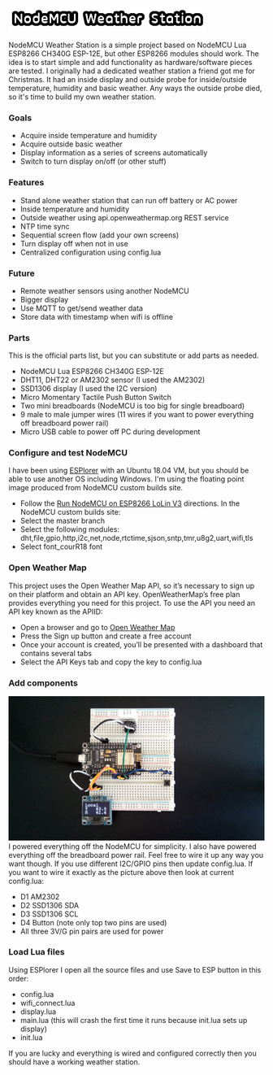 ![Title](images/title.png)

NodeMCU Weather Station is a simple project based on NodeMCU Lua ESP8266 CH340G
ESP-12E, but other ESP8266 modules should work. The idea is to start simple and add
functionality as hardware/software pieces are tested. I originally had a dedicated
weather station a friend got me for Christmas. It had an inside display and outside
probe for inside/outside temperature, humidity and basic weather. Any ways the outside
probe died, so it's time to build my own weather station.

### Goals
* Acquire inside temperature and humidity
* Acquire outside basic weather
* Display information as a series of screens automatically
* Switch to turn display on/off (or other stuff)

### Features
* Stand alone weather station that can run off battery or AC power
* Inside temperature and humidity
* Outside weather using api.openweathermap.org REST service
* NTP time sync
* Sequential screen flow (add your own screens)
* Turn display off when not in use
* Centralized configuration using config.lua

### Future
* Remote weather sensors using another NodeMCU
* Bigger display
* Use MQTT to get/send weather data
* Store data with timestamp when wifi is offline

### Parts
This is the official parts list, but you can substitute or add parts as needed.
* NodeMCU Lua ESP8266 CH340G ESP-12E
* DHT11, DHT22 or AM2302 sensor (I used the AM2302)
* SSD1306 display (I used the I2C version)
* Micro Momentary Tactile Push Button Switch
* Two mini breadboards (NodeMCU is too big for single breadboard)
* 9 male to male jumper wires (11 wires if you want to power everything off breadboard power rail) 
* Micro USB cable to power off PC during development

### Configure and test NodeMCU
I have been using [ESPlorer](https://esp8266.ru/esplorer) with an Ubuntu 18.04 VM,
but you should be able to use another OS including Windows. I'm using the floating
point image produced from NodeMCU custom builds site.
* Follow the [Run NodeMCU on ESP8266 LoLin V3](https://github.com/sgjava/nodemcu-lolin)
directions. In the NodeMCU custom builds site:
* Select the master branch
* Select the following modules: dht,file,gpio,http,i2c,net,node,rtctime,sjson,sntp,tmr,u8g2,uart,wifi,tls
* Select font_courR18 font

### Open Weather Map
This project uses the Open Weather Map API, so it’s necessary to sign up on
their platform and obtain an API key. OpenWeatherMap’s free plan provides
everything you need for this project. To use the API you need an API key
known as the APIID:
* Open a browser and go to [Open Weather Map](https://openweathermap.org)
* Press the Sign up button and create a free account
* Once your account is created, you’ll be presented with a dashboard that contains several tabs
* Select the API Keys tab and copy the key to config.lua

### Add components
[![Wired](images/wired.png)](https://youtu.be/fkJwU8Bs6V0)
I powered everything off the NodeMCU for simplicity. I also have powered
everything off the breadboard power rail. Feel free to wire it up any way
you want though. If you use different I2C/GPIO pins then update config.lua. If
you want to wire it exactly as the picture above then look at current
config.lua:
* D1 AM2302
* D2 SSD1306 SDA
* D3 SSD1306 SCL
* D4 Button (note only top two pins are used)
* All three 3V/G pin pairs are used for power

### Load Lua files
Using ESPlorer I open all the source files and use Save to ESP button in this order:

* config.lua
* wifi_connect.lua
* display.lua
* main.lua (this will crash the first time it runs because init.lua sets up display)
* init.lua

If you are lucky and everything is wired and configured correctly then you should
have a working weather station. 